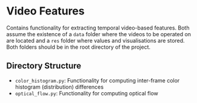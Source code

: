 # Video Features
Contains functionality for extracting temporal video-based features. Both assume the existence of a `data` folder where the videos to be operated on are located and a `res` folder where values and visualisations are stored. Both folders should be in the root directory of the project.

## Directory Structure
- `color_histogram.py`: Functionality for computing inter-frame color histogram (distribution) differences
- `optical_flow.py`: Functionality for computing optical flow
